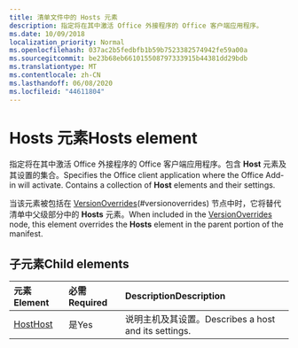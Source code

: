 ```yaml
---
title: 清单文件中的 Hosts 元素
description: 指定将在其中激活 Office 外接程序的 Office 客户端应用程序。
ms.date: 10/09/2018
localization_priority: Normal
ms.openlocfilehash: 037ac2b5fedbfb1b59b7523382574942fe59a00a
ms.sourcegitcommit: be23b68eb661015508797333915b44381dd29bdb
ms.translationtype: MT
ms.contentlocale: zh-CN
ms.lasthandoff: 06/08/2020
ms.locfileid: "44611804"
---
```

# <a name="hosts-element"></a><span data-ttu-id="d2a51-103">Hosts 元素</span><span class="sxs-lookup"><span data-stu-id="d2a51-103">Hosts element</span></span>

<span data-ttu-id="d2a51-p101">指定将在其中激活 Office 外接程序的 Office 客户端应用程序。包含 **Host** 元素及其设置的集合。</span><span class="sxs-lookup"><span data-stu-id="d2a51-p101">Specifies the Office client application where the Office Add-in will activate. Contains a collection of **Host** elements and their settings.</span></span> 

<span data-ttu-id="d2a51-106">当该元素被包括在 [VersionOverrides](versionoverrides.md)(#versionoverrides) 节点中时，它将替代清单中父级部分中的 **Hosts** 元素。</span><span class="sxs-lookup"><span data-stu-id="d2a51-106">When included in the [VersionOverrides](versionoverrides.md) node, this element overrides the **Hosts** element in the parent portion of the manifest.</span></span> 

## <a name="child-elements"></a><span data-ttu-id="d2a51-107">子元素</span><span class="sxs-lookup"><span data-stu-id="d2a51-107">Child elements</span></span>

|  <span data-ttu-id="d2a51-108">元素</span><span class="sxs-lookup"><span data-stu-id="d2a51-108">Element</span></span> |  <span data-ttu-id="d2a51-109">必需</span><span class="sxs-lookup"><span data-stu-id="d2a51-109">Required</span></span>  |  <span data-ttu-id="d2a51-110">Description</span><span class="sxs-lookup"><span data-stu-id="d2a51-110">Description</span></span>  |
|:-----|:-----|:-----|
|  [<span data-ttu-id="d2a51-111">Host</span><span class="sxs-lookup"><span data-stu-id="d2a51-111">Host</span></span>](host.md)    |  <span data-ttu-id="d2a51-112">是</span><span class="sxs-lookup"><span data-stu-id="d2a51-112">Yes</span></span>   |  <span data-ttu-id="d2a51-113">说明主机及其设置。</span><span class="sxs-lookup"><span data-stu-id="d2a51-113">Describes a host and its settings.</span></span> |
